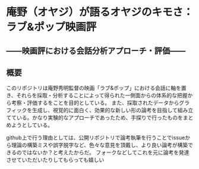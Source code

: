 # 庵野（オヤジ）が語るオヤジのキモさ：ラブ&ポップ映画評

## ――映画評における会話分析アプローチ・評価――

## 概要

このリポジトリは庵野秀明監督の映画「ラブ&ポップ」における会話に軸を置き、それらを採取・分析することによって得られた一側面からの体系的な把握から考察・評価するをことを目的としている。
また、採取されたデータからグラフィックを生成し、視覚的に面白く、効果的な新しい形の論考を目指して組み立てている。かなり実験的なアプローチであったため、手探りで行ったものをまとめようとしている。

github上で行う理由としては、公開リポジトリで論考執筆を行うことでissueから理論の構築ミスや誤字脱字など、色々な意見を頂戴し、より良い論考が構築できるのではないか？と考えたからだ。
フォークなどしてこれを元に論考を発達させていただいたりしてもらっても嬉しい
